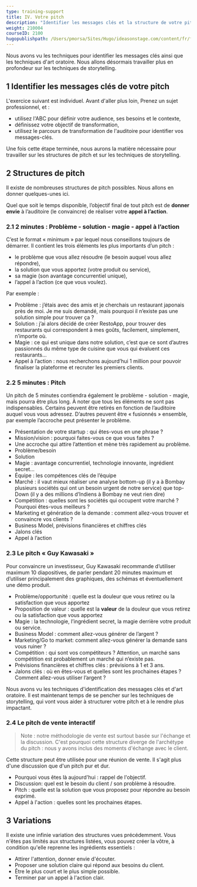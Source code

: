 ```yaml
---
type: training-support
title: IV. Votre pitch
description: "Identifier les messages clés et la structure de votre pitch."
weight: 210004
courseID: 2100
hugopublishpath: /Users/pmorsa/Sites/Hugo/ideasonstage.com/content/fr/formations-prise-de-parole-en-public/supports/pitch/04-votre-pitch/index.md
---
```


Nous avons vu les techniques pour identifier les messages clés ainsi que les techniques d'art oratoire. Nous allons désormais travailler plus en profondeur sur les techniques de storytelling.


## 1 Identifier les messages clés de votre pitch

L'exercice suivant est individuel. Avant d'aller plus loin, Prenez un sujet professionnel, et :

- utilisez l'ABC pour définir votre audience, ses besoins et le contexte,
- définissez votre objectif de transformation,
- utilisez le parcours de transformation de l'auditoire pour identifier vos messages-clés.

Une fois cette étape terminée, nous aurons la matière nécessaire pour travailler sur les structures de pitch et sur les techniques de storytelling.


## 2 Structures de pitch

Il existe de nombreuses structures de pitch possibles. Nous allons en donner quelques-unes ici.

Quel que soit le temps disponible, l’objectif final de tout pitch est de **donner envie** à l’auditoire (le convaincre) de réaliser votre **appel à l’action**.


### 2.1 2 minutes : Problème - solution - magie - appel à l’action

C’est le format « minimum » par lequel nous conseillons toujours de démarrer. Il contient les trois éléments les plus importants d’un pitch : 

- le problème que vous allez résoudre (le besoin auquel vous allez répondre),
- la solution que vous apportez (votre produit ou service),
- sa magie (son avantage concurrentiel unique),
- l’appel à l’action (ce que vous voulez).

Par exemple :

- Problème : j’étais avec des amis et je cherchais un restaurant japonais près de moi. Je me suis demandé, mais pourquoi il n’existe pas une solution simple pour trouver ça ?
- Solution : j’ai alors décidé de créer RestoApp, pour trouver des restaurants qui correspondent à mes goûts, facilement, simplement, n’importe où.
- Magie : ce qui est unique dans notre solution, c’est que ce sont d’autres passionnés du même type de cuisine que vous qui évaluent ces restaurants…
- Appel à l’action : nous recherchons aujourd’hui 1 million pour pouvoir finaliser la plateforme et recruter les premiers clients.


### 2.2 5 minutes : Pitch

Un pitch de 5 minutes contiendra également le problème - solution - magie, mais pourra être plus long. À noter que tous les éléments ne sont pas indispensables. Certains peuvent être retirés en fonction de l’auditoire auquel vous vous adressez. D’autres peuvent être « fusionnés » ensemble, par exemple l’accroche peut présenter le problème.

- Présentation de votre startup : qui êtes-vous en une phrase ?
- Mission/vision : pourquoi faites-vous ce que vous faites ?
- Une accroche qui attire l’attention et mène très rapidement au problème.
- Problème/besoin
- Solution
- Magie : avantage concurrentiel, technologie innovante, ingrédient secret…
- Équipe : les compétences clés de l’équipe
- Marché : il vaut mieux réaliser une analyse bottom-up (il y a à Bombay plusieurs sociétés qui ont un besoin urgent de notre service) que top-Down (il y a des millions d’Indiens à Bombay ne veut rien dire)
- Compétition : quelles sont les sociétés qui occupent votre marché ? Pourquoi êtes-vous meilleurs ?
- Marketing et génération de la demande : comment allez-vous trouver et convaincre vos clients ?
- Business Model, prévisions financières et chiffres clés
- Jalons clés
- Appel à l’action


### 2.3 Le pitch « Guy Kawasaki »

Pour convaincre un investisseur, Guy Kawasaki recommande d’utiliser maximum 10 diapositives, de parler pendant 20 minutes maximum et d’utiliser principalement des graphiques, des schémas et éventuellement une démo produit.

- Problème/opportunité : quelle est la douleur que vous retirez ou la satisfaction que vous apportez
- Proposition de valeur : quelle est la **valeur** de la douleur que vous retirez ou la satisfaction que vous apportez
- Magie : la technologie, l’ingrédient secret, la magie derrière votre produit ou service.
- Business Model : comment allez-vous générer de l’argent ?
- Marketing/Go to market: comment allez-vous générer la demande sans vous ruiner ?
- Compétition : qui sont vos compétiteurs ? Attention, un marché sans compétition est probablement un marché qui n’existe pas.
- Prévisions financières et chiffres clés : prévisions à 1 et 3 ans.
- Jalons clés : où en êtes-vous et quelles sont les prochaines étapes ? Comment allez-vous utiliser l’argent ?

Nous avons vu les techniques d'identification des messages clés et d'art oratoire. Il est maintenant temps de se pencher sur les techniques de storytelling, qui vont vous aider à structurer votre pitch et à le rendre plus impactant.


### 2.4 Le pitch de vente interactif

> Note : notre méthodologie de vente est surtout basée sur l'échange et la discussion. C'est pourquoi cette structure diverge de l'archétype du pitch : nous y avons inclus des moments d'échange avec le client.

Cette structure peut être utilisée pour une réunion de vente. Il s'agit plus d'une discussion que d'un pitch pur et dur.

- Pourquoi vous êtes là aujourd'hui : rappel de l'objectif.
- Discussion: quel est le besoin du client / son problème à résoudre.
- Pitch : quelle est la solution que vous proposez pour répondre au besoin exprimé.
- Appel à l'action : quelles sont les prochaines étapes.


## 3 Variations

Il existe une infinie variation des structures vues précédemment. Vous n'êtes pas limités aux structures listées, vous pouvez créer la vôtre, à condition qu'elle reprenne les ingrédients essentiels :

- Attirer l'attention, donner envie d'écouter.
- Proposer une solution claire qui répond aux besoins du client.
- Être le plus court et le plus simple possible.
- Terminer par un appel à l'action clair.

